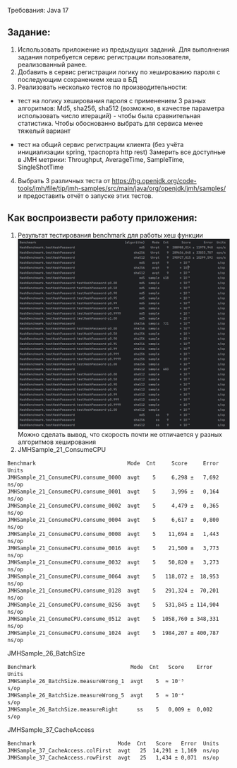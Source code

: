 Требования: Java 17


## Задание:
1. Использовать приложение из предыдущих заданий. Для выполнения задания потребуется сервис регистрации пользователя, реализованный ранее.
2. Добавить в сервис регистрации логику по хешированию пароля с последующим сохранением хеша в БД
3. Реализовать несколько тестов по производительности:
- тест на логику хеширования пароля с применением 3 разных алгоритмов: Md5, sha256, sha512 (возможно, в качестве параметра использовать число итераций) - чтобы была сравнительная статистика. Чтобы обоснованно выбрать для сервиса менее тяжелый вариант
* тест на общий сервис регистрации клиента (без учёта инициализации spring, траспорта http rest)
Замерить все доступные в JMH метрики: Throughput, AverageTime, SampleTime, SingleShotTime
4. Выбрать 3 различных теста от https://hg.openjdk.org/code-tools/jmh/file/tip/jmh-samples/src/main/java/org/openjdk/jmh/samples/ и предоставить отчёт о запуске этих тестов.

## Как воспроизвести работу приложения:
1. Результат тестирования benchmark для работы хеш функции
![img1.png](img1.png)
Можно сделать вывод, что скорость почти не отличается у разных алгоритмов хеширования
2. JMHSample_21_ConsumeCPU
```shell
Benchmark                             Mode  Cnt     Score     Error  Units
JMHSample_21_ConsumeCPU.consume_0000  avgt    5     6,298 ±   7,692  ns/op
JMHSample_21_ConsumeCPU.consume_0001  avgt    5     3,996 ±   0,164  ns/op
JMHSample_21_ConsumeCPU.consume_0002  avgt    5     4,479 ±   0,365  ns/op
JMHSample_21_ConsumeCPU.consume_0004  avgt    5     6,617 ±   0,800  ns/op
JMHSample_21_ConsumeCPU.consume_0008  avgt    5    11,694 ±   1,443  ns/op
JMHSample_21_ConsumeCPU.consume_0016  avgt    5    21,500 ±   3,773  ns/op
JMHSample_21_ConsumeCPU.consume_0032  avgt    5    50,820 ±   3,273  ns/op
JMHSample_21_ConsumeCPU.consume_0064  avgt    5   118,072 ±  18,953  ns/op
JMHSample_21_ConsumeCPU.consume_0128  avgt    5   291,324 ±  70,201  ns/op
JMHSample_21_ConsumeCPU.consume_0256  avgt    5   531,845 ± 114,904  ns/op
JMHSample_21_ConsumeCPU.consume_0512  avgt    5  1058,760 ± 348,331  ns/op
JMHSample_21_ConsumeCPU.consume_1024  avgt    5  1984,207 ± 400,787  ns/op
```
JMHSample_26_BatchSize
```shell
Benchmark                              Mode  Cnt   Score    Error  Units
JMHSample_26_BatchSize.measureWrong_1  avgt    5  ≈ 10⁻⁵            s/op
JMHSample_26_BatchSize.measureWrong_5  avgt    5  ≈ 10⁻⁴            s/op
JMHSample_26_BatchSize.measureRight      ss    5   0,009 ±  0,002   s/op
```
JMHSample_37_CacheAccess
```shell
Benchmark                          Mode  Cnt   Score   Error  Units
JMHSample_37_CacheAccess.colFirst  avgt   25  14,291 ± 1,169  ns/op
JMHSample_37_CacheAccess.rowFirst  avgt   25   1,434 ± 0,071  ns/op
```